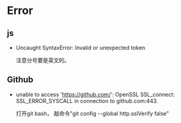 # Error

## js
* Uncaught SyntaxError: Invalid or unexpected token
  
  注意分号要是英文的。
  
## Github
  
* unable to access 'https://github.com/': OpenSSL SSL_connect: SSL_ERROR_SYSCALL in connection to github.com:443.
  
  打开git bash， 敲命令"git config --global http.sslVerify false"
